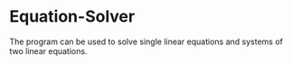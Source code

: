 # Equation-Solver
The program can be used to solve single linear equations and systems of two linear equations.
